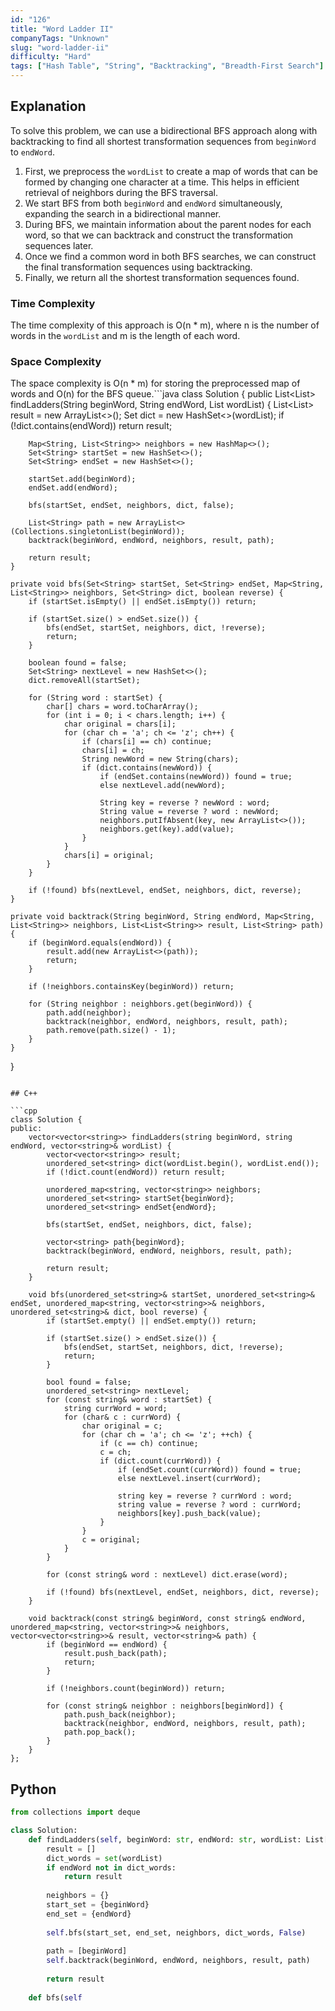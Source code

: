 ```yaml
---
id: "126"
title: "Word Ladder II"
companyTags: "Unknown"
slug: "word-ladder-ii"
difficulty: "Hard"
tags: ["Hash Table", "String", "Backtracking", "Breadth-First Search"]
---
```


## Explanation

To solve this problem, we can use a bidirectional BFS approach along with backtracking to find all shortest transformation sequences from `beginWord` to `endWord`. 

1. First, we preprocess the `wordList` to create a map of words that can be formed by changing one character at a time. This helps in efficient retrieval of neighbors during the BFS traversal.
2. We start BFS from both `beginWord` and `endWord` simultaneously, expanding the search in a bidirectional manner.
3. During BFS, we maintain information about the parent nodes for each word, so that we can backtrack and construct the transformation sequences later.
4. Once we find a common word in both BFS searches, we can construct the final transformation sequences using backtracking.
5. Finally, we return all the shortest transformation sequences found.

### Time Complexity
The time complexity of this approach is O(n * m), where n is the number of words in the `wordList` and m is the length of each word.

### Space Complexity
The space complexity is O(n * m) for storing the preprocessed map of words and O(n) for the BFS queue.```java
class Solution {
    public List<List<String>> findLadders(String beginWord, String endWord, List<String> wordList) {
        List<List<String>> result = new ArrayList<>();
        Set<String> dict = new HashSet<>(wordList);
        if (!dict.contains(endWord)) return result;
        
        Map<String, List<String>> neighbors = new HashMap<>();
        Set<String> startSet = new HashSet<>();
        Set<String> endSet = new HashSet<>();
        
        startSet.add(beginWord);
        endSet.add(endWord);
        
        bfs(startSet, endSet, neighbors, dict, false);
        
        List<String> path = new ArrayList<>(Collections.singletonList(beginWord));
        backtrack(beginWord, endWord, neighbors, result, path);
        
        return result;
    }
    
    private void bfs(Set<String> startSet, Set<String> endSet, Map<String, List<String>> neighbors, Set<String> dict, boolean reverse) {
        if (startSet.isEmpty() || endSet.isEmpty()) return;
        
        if (startSet.size() > endSet.size()) {
            bfs(endSet, startSet, neighbors, dict, !reverse);
            return;
        }
        
        boolean found = false;
        Set<String> nextLevel = new HashSet<>();
        dict.removeAll(startSet);
        
        for (String word : startSet) {
            char[] chars = word.toCharArray();
            for (int i = 0; i < chars.length; i++) {
                char original = chars[i];
                for (char ch = 'a'; ch <= 'z'; ch++) {
                    if (chars[i] == ch) continue;
                    chars[i] = ch;
                    String newWord = new String(chars);
                    if (dict.contains(newWord)) {
                        if (endSet.contains(newWord)) found = true;
                        else nextLevel.add(newWord);
                        
                        String key = reverse ? newWord : word;
                        String value = reverse ? word : newWord;
                        neighbors.putIfAbsent(key, new ArrayList<>());
                        neighbors.get(key).add(value);
                    }
                }
                chars[i] = original;
            }
        }
        
        if (!found) bfs(nextLevel, endSet, neighbors, dict, reverse);
    }
    
    private void backtrack(String beginWord, String endWord, Map<String, List<String>> neighbors, List<List<String>> result, List<String> path) {
        if (beginWord.equals(endWord)) {
            result.add(new ArrayList<>(path));
            return;
        }
        
        if (!neighbors.containsKey(beginWord)) return;
        
        for (String neighbor : neighbors.get(beginWord)) {
            path.add(neighbor);
            backtrack(neighbor, endWord, neighbors, result, path);
            path.remove(path.size() - 1);
        }
    }
}
```

## C++

```cpp
class Solution {
public:
    vector<vector<string>> findLadders(string beginWord, string endWord, vector<string>& wordList) {
        vector<vector<string>> result;
        unordered_set<string> dict(wordList.begin(), wordList.end());
        if (!dict.count(endWord)) return result;
        
        unordered_map<string, vector<string>> neighbors;
        unordered_set<string> startSet{beginWord};
        unordered_set<string> endSet{endWord};
        
        bfs(startSet, endSet, neighbors, dict, false);
        
        vector<string> path{beginWord};
        backtrack(beginWord, endWord, neighbors, result, path);
        
        return result;
    }
    
    void bfs(unordered_set<string>& startSet, unordered_set<string>& endSet, unordered_map<string, vector<string>>& neighbors, unordered_set<string>& dict, bool reverse) {
        if (startSet.empty() || endSet.empty()) return;
        
        if (startSet.size() > endSet.size()) {
            bfs(endSet, startSet, neighbors, dict, !reverse);
            return;
        }
        
        bool found = false;
        unordered_set<string> nextLevel;
        for (const string& word : startSet) {
            string currWord = word;
            for (char& c : currWord) {
                char original = c;
                for (char ch = 'a'; ch <= 'z'; ++ch) {
                    if (c == ch) continue;
                    c = ch;
                    if (dict.count(currWord)) {
                        if (endSet.count(currWord)) found = true;
                        else nextLevel.insert(currWord);
                        
                        string key = reverse ? currWord : word;
                        string value = reverse ? word : currWord;
                        neighbors[key].push_back(value);
                    }
                }
                c = original;
            }
        }
        
        for (const string& word : nextLevel) dict.erase(word);
        
        if (!found) bfs(nextLevel, endSet, neighbors, dict, reverse);
    }
    
    void backtrack(const string& beginWord, const string& endWord, unordered_map<string, vector<string>>& neighbors, vector<vector<string>>& result, vector<string>& path) {
        if (beginWord == endWord) {
            result.push_back(path);
            return;
        }
        
        if (!neighbors.count(beginWord)) return;
        
        for (const string& neighbor : neighbors[beginWord]) {
            path.push_back(neighbor);
            backtrack(neighbor, endWord, neighbors, result, path);
            path.pop_back();
        }
    }
};
```

## Python

```python
from collections import deque

class Solution:
    def findLadders(self, beginWord: str, endWord: str, wordList: List[str]) -> List[List[str]]:
        result = []
        dict_words = set(wordList)
        if endWord not in dict_words:
            return result
        
        neighbors = {}
        start_set = {beginWord}
        end_set = {endWord}
        
        self.bfs(start_set, end_set, neighbors, dict_words, False)
        
        path = [beginWord]
        self.backtrack(beginWord, endWord, neighbors, result, path)
        
        return result
    
    def bfs(self